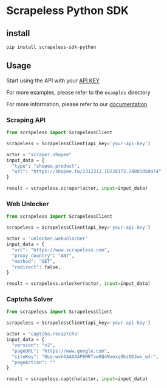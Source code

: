 # Scrapeless Python SDK

## install
```shell
pip install scrapeless-sdk-python
```

## Usage

Start using the API with your [API KEY](https://app.scrapeless.com/dashboard/account?tab=apiKey)

For more examples, please refer to the `examples` directory

For more information, please refer to our [documentation](https://docs.scrapeless.com/)

### Scraping API
```python
from scrapeless import ScrapelessClient

scrapeless = ScrapelessClient(api_key='your-api-key')

actor = "scraper.shopee"
input_data = {
  "type": "shopee.product",
  "url": "https://shopee.tw/2312312.10228173.24803858474"
}

result = scrapeless.scraper(actor, input=input_data)
```

### Web Unlocker
```python
from scrapeless import ScrapelessClient

scrapeless = ScrapelessClient(api_key='your-api-key')

actor = 'unlocker.webunlocker'
input_data = {
  "url": "https://www.scrapeless.com",
  "proxy_country": "ANY",
  "method": "GET",
  "redirect": false,
}

result = scrapeless.unlocker(actor, input=input_data)
```

### Captcha Solver
```python
from scrapeless import ScrapelessClient

scrapeless = ScrapelessClient(api_key='your-api-key')

actor = 'captcha.recaptcha'
input_data = {
  "version": "v2",
  "pageURL": "https://www.google.com",
  "siteKey": "6Le-wvkSAAAAAPBMRTvw0Q4Muexq9bi0DJwx_mJ-",
  "pageAction": ""
}

result = scrapeless.captcha(actor, input=input_data)
```